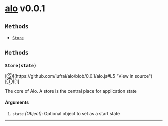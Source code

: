 # <a href="https://lufrai.github.io/alo/">alo</a> <span>v0.0.1</span>

<!-- div class="toc-container" -->

<!-- div -->

## `Methods`
* <a href="#storestate">`Store`</a>

<!-- /div -->

<!-- /div -->

<!-- div class="doc-container" -->

<!-- div -->

## `Methods`

<!-- div -->

<h3 id="storestate"><code>Store(state)</code></h3>
[&#x24C8;](https://github.com/lufrai/alo/blob/0.0.1/alo.js#L5 "View in source") [&#x24C9;][1]

The core of Alo. A store is the central place for application state

#### Arguments
1. `state` *(Object)*: Optional object to set as a start state

---

<!-- /div -->

<!-- /div -->

<!-- /div -->

 [1]: #methods "Jump back to the TOC."
